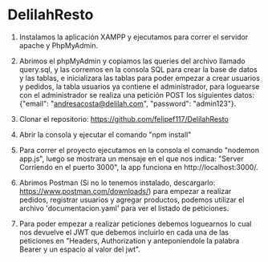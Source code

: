 # DelilahResto

1. Instalamos la aplicación XAMPP y ejecutamos para correr el servidor apache y PhpMyAdmin.

2. Abrimos el phpMyAdmin y copiamos las queries del archivo llamado query.sql, y las corremos en la consola SQL para crear la base de datos y las tablas, e inicializara las tablas para poder empezar a crear usuarios y pedidos, la tabla usuarios ya contiene el administrador, para loguearse con el administrador se realiza una petición POST los siguientes datos: {"email": "andresacosta@delilah.com", "password": "admin123"}.

3. Clonar el repositorio: https://github.com/felipef117/DelilahResto

4. Abrir la consola y ejecutar el comando "npm install"

5. Para correr el proyecto ejecutamos en la consola el comando "nodemon app.js", luego se mostrara un mensaje en el que nos indica: "Server Corriendo en el puerto 3000", la app funciona en http://localhost:3000/.

6. Abrimos Postman (Si no lo tenemos instalado, descargarlo: https://www.postman.com/downloads/) para empezar a realizar pedidos, registrar usuarios y agregar productos, podemos utilizar el archivo 'documentacion.yaml' para ver el listado de peticiones.

7. Para poder empezar a realizar peticiones debemos loguearnos lo cual nos devuelve el JWT que debemos incluirlo en cada una de las peticiones en "Headers, Authorization y anteponiendole la palabra Bearer y un espacio al valor del jwt".

